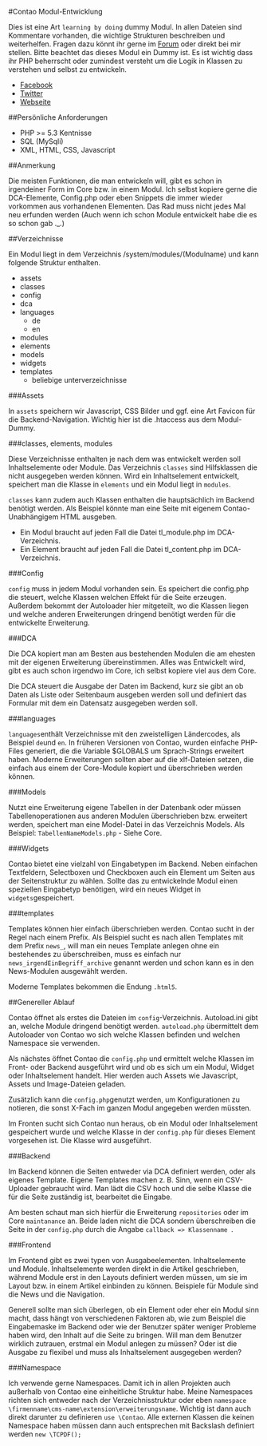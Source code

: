 #Contao Modul-Entwicklung

Dies ist eine Art `learning by doing` dummy Modul. In allen Dateien sind Kommentare vorhanden, die wichtige Strukturen beschreiben und weiterhelfen. Fragen dazu könnt ihr gerne im [Forum](https://community.contao.org/de/) oder direkt bei mir stellen. Bitte beachtet das dieses Modul ein Dummy ist. Es ist wichtig dass ihr PHP beherrscht oder zumindest versteht um die Logik in Klassen zu verstehen und selbst zu entwickeln.

- [Facebook](https://www.facebook.com/sioweb)
- [Twitter](https://twitter.com/Sioweb)
- [Webseite](http://www.sioweb.de)

##Persönliche Anforderungen 

- PHP >= 5.3 Kentnisse
- SQL (MySqli)
- XML, HTML, CSS, Javascript

##Anmerkung

Die meisten Funktionen, die man entwickeln will, gibt es schon in irgendeiner Form im Core bzw. in einem Modul. Ich selbst kopiere gerne die DCA-Elemente, Config.php oder eben Snippets die immer wieder vorkommen aus vorhandenen Elementen. Das Rad muss nicht jedes Mal neu erfunden werden (Auch wenn ich schon Module entwickelt habe die es so schon gab ._.)

##Verzeichnisse

Ein Modul liegt in dem Verzeichnis /system/modules/(Modulname) und kann folgende Struktur enthalten.

- assets
- classes
- config
- dca
- languages
	- de
	- en
- modules
- elements
- models
- widgets
- templates
	- beliebige unterverzeichnisse

###Assets

In `assets` speichern wir Javascript, CSS Bilder und ggf. eine Art Favicon für die Backend-Navigation. Wichtig hier ist die .htaccess aus dem Modul-Dummy.

###classes, elements, modules

Diese Verzeichnisse enthalten je nach dem was entwickelt werden soll Inhaltselemente oder Module. Das Verzeichnis `classes` sind Hilfsklassen die nicht ausgegeben werden können. Wird ein Inhaltselement entwickelt, speichert man die Klasse in `elements` und ein Modul liegt in `modules`.

`classes` kann zudem auch Klassen enthalten die hauptsächlich im Backend benötigt werden. Als Beispiel könnte man eine Seite mit eigenem Contao-Unabhängigem HTML ausgeben.

- Ein Modul braucht auf jeden Fall die Datei tl_module.php im DCA-Verzeichnis.
- Ein Element braucht auf jeden Fall die Datei tl_content.php im DCA-Verzeichnis.

###Config

`config` muss in jedem Modul vorhanden sein. Es speichert die config.php die steuert, welche Klassen welchen Effekt für die Seite erzeugen. Außerdem bekommt der Autoloader hier mitgeteilt, wo die Klassen liegen und welche anderen Erweiterungen dringend benötigt werden für die entwickelte Erweiterung.

###DCA

Die DCA kopiert man am Besten aus bestehenden Modulen die am ehesten mit der eigenen Erweiterung übereinstimmen. Alles was Entwickelt wird, gibt es auch schon irgendwo im Core, ich selbst kopiere viel aus dem Core.

Die DCA steuert die Ausgabe der Daten im Backend, kurz sie gibt an ob Daten als Liste oder Seitenbaum ausgeben werden soll und definiert das Formular mit dem ein Datensatz ausgegeben werden soll.

###languages

`languages`enthält Verzeichnisse mit den zweistelligen Ländercodes, als Beispiel `de`und `en`. In früheren Versionen von Contao, wurden einfache PHP-Files generiert, die die Variable $GLOBALS um Sprach-Strings erweitert haben. Moderne Erweiterungen sollten aber auf die xlf-Dateien setzen, die einfach aus einem der Core-Module kopiert und überschrieben werden können.

###Models

Nutzt eine Erweiterung eigene Tabellen in der Datenbank oder müssen Tabellenoperationen aus anderen Modulen überschrieben bzw. erweitert werden, speichert man eine Model-Datei in das Verzeichnis Models. Als Beispiel: `TabellenNameModels.php` - Siehe Core.

###Widgets

Contao bietet eine vielzahl von Eingabetypen im Backend. Neben einfachen Textfeldern, Selectboxen und Checkboxen auch ein Element um Seiten aus der Seitenstruktur zu wählen. Sollte das zu entwickelnde Modul einen speziellen Eingabetyp benötigen, wird ein neues Widget in `widgets`gespeichert.

###templates

Templates können hier einfach überschrieben werden. Contao sucht in der Regel nach einem Prefix. Als Beispiel sucht es nach allen Templates mit dem Prefix `news_`, will man ein neues Template anlegen ohne ein bestehendes zu überschreiben, muss es einfach nur `news_irgendEinBegriff_archive` genannt werden und schon kann es in den News-Modulen ausgewählt werden.

Moderne Templates bekommen die Endung `.html5`.

##Genereller Ablauf

Contao öffnet als erstes die Dateien im `config`-Verzeichnis. Autoload.ini gibt an, welche Module dringend benötigt werden. `autoload.php` übermittelt dem Autoloader von Contao wo sich  welche Klassen befinden und welchen Namespace sie verwenden.

Als nächstes öffnet Contao die `config.php` und ermittelt welche Klassen im Front- oder Backend ausgeführt wird und ob es sich um ein Modul, Widget oder Inhaltselement handelt. Hier werden auch Assets wie Javascript, Assets und Image-Dateien geladen.

Zusätzlich kann die `config.php`genutzt werden, um Konfigurationen zu notieren, die sonst X-Fach im ganzen Modul angegeben werden müssten.

Im Fronten sucht sich Contao nun heraus, ob ein Modul oder Inhaltselement gespeichert wurde und welche Klasse in der `config.php` für dieses Element vorgesehen ist. Die Klasse wird ausgeführt.

###Backend

Im Backend können die Seiten entweder via DCA definiert werden, oder als eigenes Template. Eigene Templates machen z. B. Sinn, wenn ein CSV-Uploader gebraucht wird. Man lädt die CSV hoch und die selbe Klasse die für die Seite zuständig ist, bearbeitet die Eingabe.

Am besten schaut man sich hierfür die Erweiterung `repositories` oder im Core `maintanance` an. Beide laden nicht die DCA sondern überschreiben die Seite in der `config.php` durch die Angabe `callback => Klassenname `. 

###Frontend

Im Frontend gibt es zwei typen von Ausgabeelementen. Inhaltselemente und Module. Inhaltselemente werden direkt in die Artikel geschrieben, während Module erst in den Layouts definiert werden müssen, um sie im Layout bzw. in einem Artikel einbinden zu können. Beispiele für Module sind die News und die Navigation.

Generell sollte man sich überlegen, ob ein Element oder eher ein Modul sinn macht, dass hängt von verschiedenen Faktoren ab, wie zum Beispiel die Eingabemaske im Backend oder wie der Benutzer später weniger Probleme haben wird, den Inhalt auf die Seite zu bringen. Will man dem Benutzer wirklich zutrauen, erstmal ein Modul anlegen zu müssen? Oder ist die Ausgabe zu flexibel und muss als Inhaltselement ausgegeben werden?

###Namespace

Ich verwende gerne Namespaces. Damit ich in allen Projekten auch außerhalb von Contao eine einheitliche Struktur habe. Meine Namespaces richten sich entweder nach der Verzeichnisstruktur oder eben `namespace \firmenname\cms-name\extension\erweiterungsname`. Wichtig ist dann auch direkt darunter zu definieren `use \Contao`. Alle externen Klassen die keinen Namespace haben müssen dann auch entsprechen mit Backslash definiert werden `new \TCPDF();`

